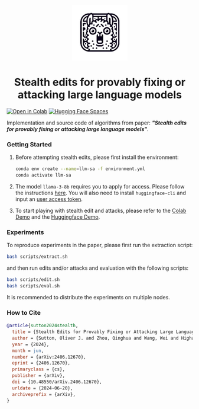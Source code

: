 
<p align="center">
<img src="figures/icon.png" width="150"/>
</h1>


<h1 align="center">Stealth edits for provably fixing or attacking large language models</h1>

[![Open in Colab](https://colab.research.google.com/assets/colab-badge.svg)](https://colab.research.google.com/github/qinghua-zhou/stealth-edits/blob/main/demos/colab_demo.ipynb)  [![Hugging Face Spaces](https://img.shields.io/badge/%F0%9F%A4%97%20Hugging%20Face-Spaces-blue)](https://huggingface.co/spaces/qinghua-zhou/stealth-edits)

Implementation and source code of algorithms from paper: ***"Stealth edits for provably fixing or attacking large language models"***. 


### Getting Started

1. Before attempting stealth edits, please first install the environment:

    ```bash
    conda env create --name=llm-sa -f environment.yml
    conda activate llm-sa
    ```

2. The model `llama-3-8b` requires you to apply for access. Please follow the instructions [here](https://huggingface.co/meta-llama/Meta-Llama-3-8B). You will also need to install `huggingface-cli` and input an [user access token](https://huggingface.co/docs/huggingface_hub/en/guides/cli).


3. To start playing with stealth edit and attacks, please refer to the [Colab Demo](https://colab.research.google.com/github/qinghua-zhou/stealth-edits/blob/main/demos/colab_demo.ipynb) and the [Huggingface Demo](https://huggingface.co/spaces/qinghua-zhou/stealth-edits).

### Experiments

To reproduce experiments in the paper, please first run the extraction script:

  ```bash
  bash scripts/extract.sh
  ```

and then run edits and/or attacks and evaluation with the following scripts:

  ```bash
  bash scripts/edit.sh
  bash scripts/eval.sh
  ```

It is recommended to distribute the experiments on multiple nodes.

### How to Cite

```bibtex
@article{sutton2024stealth,
  title = {Stealth Edits for Provably Fixing or Attacking Large Language Models},
  author = {Sutton, Oliver J. and Zhou, Qinghua and Wang, Wei and Higham, Desmond J. and Gorban, Alexander N. and Bastounis, Alexander and Tyukin, Ivan Y.},
  year = {2024},
  month = jun,
  number = {arXiv:2406.12670},
  eprint = {2406.12670},
  primaryclass = {cs},
  publisher = {arXiv},
  doi = {10.48550/arXiv.2406.12670},
  urldate = {2024-06-20},
  archiveprefix = {arXiv},
}
```